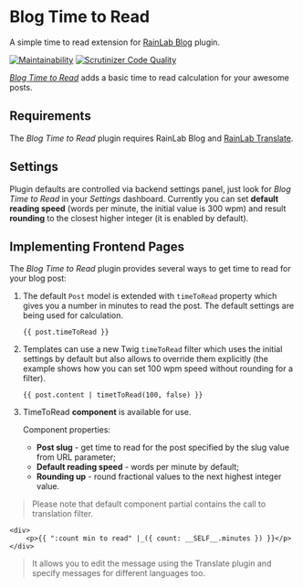 # Blog Time to Read

A simple time to read extension for [RainLab Blog](https://github.com/rainlab/blog-plugin) plugin.

[![Maintainability](https://api.codeclimate.com/v1/badges/60ecdc5d75bb0e490049/maintainability)](https://codeclimate.com/github/GinoPane/oc-blogtimetoread-plugin/maintainability)
[![Scrutinizer Code Quality](https://scrutinizer-ci.com/g/GinoPane/oc-blogtimetoread-plugin/badges/quality-score.png?b=master)](https://scrutinizer-ci.com/g/GinoPane/oc-blogtimetoread-plugin/?branch=master)

[_Blog Time to Read_](https://github.com/GinoPane/oc-blogtimetoread-plugin) adds a basic time to read calculation for your awesome posts.

## Requirements

The _Blog Time to Read_ plugin requires RainLab Blog and [RainLab Translate](https://github.com/rainlab/translate-plugin).

## Settings

Plugin defaults are controlled via backend settings panel, just look for _Blog Time to Read_ in your _Settings_ dashboard.
Currently you can set **default reading speed** (words per minute, the initial value is 300 wpm) and result **rounding** to
the closest higher integer (it is enabled by default).

## Implementing Frontend Pages

The _Blog Time to Read_ plugin provides several ways to get time to read for your blog post:
1. The default `Post` model is extended with `timeToRead` property which gives you a number in minutes to read the post. The default
settings are being used for calculation.

    ```{{ post.timeToRead }} ```

2. Templates can use a new Twig `timeToRead` filter which uses the initial settings by default but also allows to override them
explicitly (the example shows how you can set 100 wpm speed without rounding for a filter).

    ```{{ post.content | timetToRead(100, false) }} ```

3. TimeToRead **component** is available for use.

    Component properties:
    
    * **Post slug** - get time to read for the post specified by the slug value from URL parameter;
    * **Default reading speed** - words per minute by default;
    * **Rounding up** - round fractional values to the next highest integer value.

    
> Please note that default component partial contains the call to translation filter.
```
<div>
    <p>{{ ":count min to read" |_({ count: __SELF__.minutes }) }}</p>
</div>
```
> It allows you to edit the message using the Translate plugin and specify messages for different languages too.